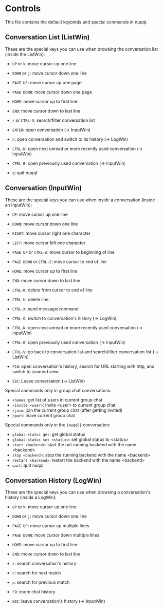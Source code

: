 # Controls

This file contains the default keybinds and special commands in nuqql.

## Conversation List (ListWin)

These are the special keys you can use when browsing the conversation list
(inside the ListWin):

* `UP` or `k`: move cursor up one line
* `DOWN` or `j`: move cursor down one line
* `PAGE UP`: move cursor up one page
* `PAGE DOWN`: move cursor down one page
* `HOME`: move cursor up to first line
* `END`: move cursor down to last line
* `/` or `CTRL-V`: search/filter conversation list

* `ENTER`: open conversation (-> InputWin)
* `h`: open conversation and switch to its history (-> LogWin)
* `CTRL-N`: open next unread or more recently used conversation (-> InputWin)
* `CTRL-B`: open previously used conversation (-> InputWin)

* `q`: quit nuqql

## Conversation (InputWin)

These are the special keys you can use when inside a conversation (inside an
InputWin):

* `UP`: move cursor up one line
* `DOWN`: move cursor down one line
* `RIGHT`: move cursor right one character
* `LEFT`: move cursor left one character
* `PAGE UP` or `CTRL-A`: move cursor to beginning of line
* `PAGE DOWN` or `CTRL-E`: move cursor to end of line
* `HOME`: move cursor up to first line
* `END`: move cursor down to last line

* `CTRL-K`: delete from cursor to end of line
* `CTRL-U`: delete line

* `CTRL-X`: send message/command
* `CTRL-O`: switch to conversation's history (-> LogWin)

* `CTRL-N`: open next unread or more recently used conversation (-> InputWin)
* `CTRL-B`: open previously used conversation (-> InputWin)
* `CTRL-V`: go back to conversation list and search/filter conversation list
  (-> ListWin)

* `F10`: open conversation's history, search for URL starting with http, and
  switch to zoomed view

* `ESC`: Leave conversation (-> ListWin)

Special commands only in group chat conversations:

* `/names`: get list of users in current group chat
* `/invite <user>`: invite \<user\> to current group chat
* `/join`: join the current group chat (after getting invited)
* `/part`: leave current group chat

Special commands only in the `{nuqql}` conversation:

* `global-status get`: get global status
* `global-status set <status>`: set global status to \<status\>
* `start <backend>`: start the not running backend with the name \<backend\>
* `stop <backend>`: stop the running backend with the name \<backend\>
* `restart <backend>`: restart the backend with the name \<backend\>
* `quit`: quit nuqql

##  Conversation History (LogWin)

These are the special keys you can use when browsing a conversation's history
(inside a LogWin):

* `UP` or `k`: move cursor up one line
* `DOWN` or `j`: move cursor down one line
* `PAGE UP`: move cursor up multiple lines
* `PAGE DOWN`: move cursor down multiple lines
* `HOME`: move cursor up to first line
* `END`: move cursor down to last line

* `/`: search conversation's history
* `n`: search for next match
* `p`: search for previous match

* `F9`: zoom chat history

* `ESC`: leave conversation's history (-> InputWin)
